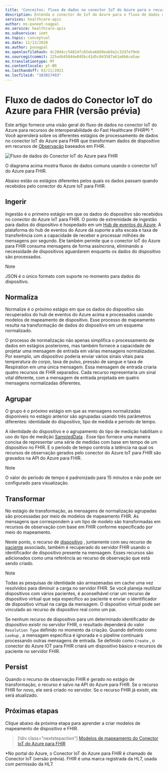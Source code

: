 ```yaml
---
title: 'Conceitos: fluxo de dados no conector IoT do Azure para o recurso FHIR (versão prévia) da API do Azure para FHIR'
description: Entenda o conector de IoT do Azure para o fluxo de dados de FHIR (visualização). O conector do Azure IoT para ingestão de FHIR (visualização), normalizações, grupos, transformações e persiste os dados de IoMT para a API do Azure para FHIR.
services: healthcare-apis
author: ms-puneet-nagpal
ms.service: healthcare-apis
ms.subservice: iomt
ms.topic: conceptual
ms.date: 11/13/2020
ms.author: punagpal
ms.openlocfilehash: dc20d4cc54824fc65eba6669eab9a1c32d7ef9eb
ms.sourcegitcommit: 225e4b45844e845bc41d5c043587a61e6b6ce5ae
ms.translationtype: MT
ms.contentlocale: pt-BR
ms.lasthandoff: 03/11/2021
ms.locfileid: "103017493"
---
```

# <a name="azure-iot-connector-for-fhir-preview-data-flow"></a>Fluxo de dados do Conector IoT do Azure para FHIR (versão prévia)

Este artigo fornece uma visão geral do fluxo de dados no conector IoT do Azure para recursos de interoperabilidade do Fast Healthcare (FHIR&#174;) *. Você aprenderá sobre os diferentes estágios de processamento de dados no conector IoT do Azure para FHIR que transformam dados de dispositivo em recursos de [Observação](https://www.hl7.org/fhir/observation.html) baseados em FHIR.

![Fluxo de dados do Conector IoT do Azure para FHIR](media/concepts-iot-data-flow/iot-connector-data-flow.png)

O diagrama acima mostra fluxos de dados comuns usando o conector IoT do Azure para FHIR. 

Abaixo estão os estágios diferentes pelos quais os dados passam quando recebidos pelo conector do Azure IoT para FHIR.

## <a name="ingest"></a>Ingerir
Ingestão é o primeiro estágio em que os dados do dispositivo são recebidos no conector do Azure IoT para FHIR. O ponto de extremidade de ingestão para dados do dispositivo é hospedado em um [Hub de eventos do Azure](../../event-hubs/index.yml). A plataforma do hub de eventos do Azure dá suporte a alta escala e taxa de transferência com a capacidade de receber e processar milhões de mensagens por segundo. Ele também permite que o conector IoT do Azure para FHIR consuma mensagens de forma assíncrona, eliminando a necessidade de dispositivos aguardarem enquanto os dados do dispositivo são processados.

> [!NOTE]
> JSON é o único formato com suporte no momento para dados do dispositivo.

## <a name="normalize"></a>Normaliza
Normalize é o próximo estágio em que os dados do dispositivo são recuperados do hub de eventos do Azure acima e processados usando modelos de mapeamento de dispositivo. Esse processo de mapeamento resulta na transformação de dados do dispositivo em um esquema normalizado. 

O processo de normalização não apenas simplifica o processamento de dados em estágios posteriores, mas também fornece a capacidade de projetar uma mensagem de entrada em várias mensagens normalizadas. Por exemplo, um dispositivo poderia enviar vários sinais vitais para temperatura do corpo, taxa de pulso, pressão de sangue e taxa de Respiration em uma única mensagem. Essa mensagem de entrada criaria quatro recursos de FHIR separados. Cada recurso representaria um sinal vital diferente, com a mensagem de entrada projetada em quatro mensagens normalizadas diferentes.

## <a name="group"></a>Agrupar
O grupo é o próximo estágio em que as mensagens normalizadas disponíveis no estágio anterior são agrupadas usando três parâmetros diferentes: identidade do dispositivo, tipo de medida e período de tempo.

A identidade do dispositivo e o agrupamento do tipo de medição habilitam o uso do tipo de medição [SampledData](https://www.hl7.org/fhir/datatypes.html#SampledData) . Esse tipo fornece uma maneira concisa de representar uma série de medidas com base em tempo de um dispositivo no FHIR. E o período de tempo controla a latência na qual os recursos de observação gerados pelo conector do Azure IoT para FHIR são gravados na API do Azure para FHIR.

> [!NOTE]
> O valor do período de tempo é padronizado para 15 minutos e não pode ser configurado para visualização.

## <a name="transform"></a>Transformar
No estágio de transformação, as mensagens de normalização agrupadas são processadas por meio de modelos de mapeamento FHIR. As mensagens que correspondem a um tipo de modelo são transformadas em recursos de observação com base em FHIR conforme especificado por meio do mapeamento.

Neste ponto, o recurso de [dispositivo](https://www.hl7.org/fhir/device.html) , juntamente com seu recurso de [paciente](https://www.hl7.org/fhir/patient.html) associado, também é recuperado do servidor FHIR usando o identificador de dispositivo presente na mensagem. Esses recursos são adicionados como uma referência ao recurso de observação que está sendo criado.

> [!NOTE]
> Todas as pesquisas de identidade são armazenadas em cache uma vez resolvidos para diminuir a carga no servidor FHIR. Se você planeja reutilizar dispositivos com vários pacientes, é aconselhável criar um recurso de dispositivo virtual que seja específico ao paciente e enviar o identificador de dispositivo virtual na carga da mensagem. O dispositivo virtual pode ser vinculado ao recurso de dispositivo real como um pai.

Se nenhum recurso de dispositivo para um determinado identificador de dispositivo existir no servidor FHIR, o resultado dependerá do valor `Resolution Type` definido no momento da criação. Quando definido como `Lookup` , a mensagem específica é ignorada e o pipeline continuará processando outras mensagens de entrada. Se definido como `Create` , o conector do Azure IOT para FHIR criará um dispositivo básico e recursos de paciente no servidor FHIR.  

## <a name="persist"></a>Persist
Quando o recurso de observação FHIR é gerado no estágio de transformação, o recurso é salvo na API do Azure para FHIR. Se o recurso FHIR for novo, ele será criado no servidor. Se o recurso FHIR já existir, ele será atualizado.

## <a name="next-steps"></a>Próximas etapas

Clique abaixo da próxima etapa para aprender a criar modelos de mapeamento de dispositivo e FHIR.

>[!div class="nextstepaction"]
>[Modelos de mapeamento do Conector IoT do Azure para FHIR](iot-mapping-templates.md)

*No portal do Azure, o Conector IoT do Azure para FHIR é chamado de Conector IoT (versão prévia). FHIR é uma marca registrada da HL7, usada com permissão da HL7. 